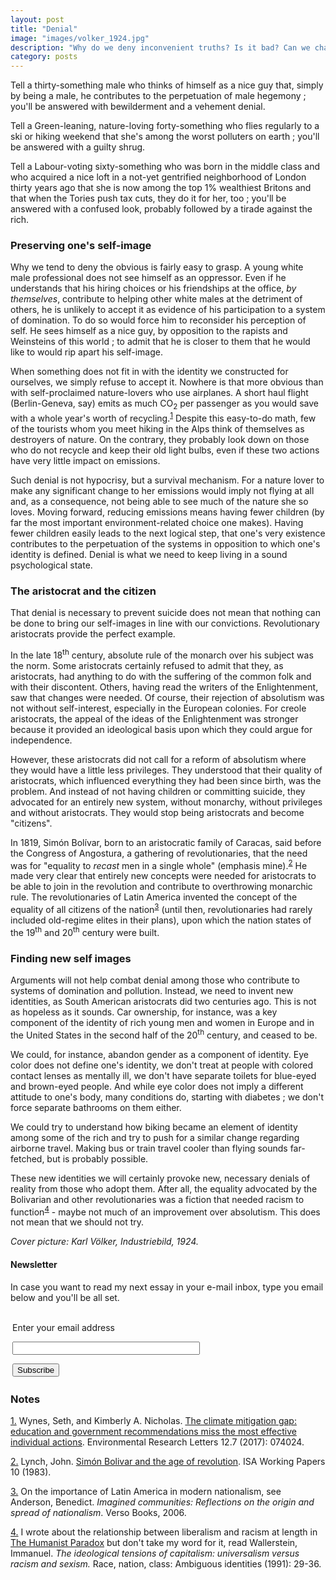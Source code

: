 ```yaml
---
layout: post
title: "Denial"
image: "images/volker_1924.jpg"
description: "Why do we deny inconvenient truths? Is it bad? Can we change that?"
category: posts
---
```


Tell a thirty-something male who thinks of himself as a nice guy that, simply by being a male, he contributes to the perpetuation of male hegemony ; you'll be answered with bewilderment and a vehement denial.

Tell a Green-leaning, nature-loving forty-something who flies regularly to a ski or hiking weekend that she's among the worst polluters on earth ; you'll be answered with a guilty shrug.

Tell a Labour-voting sixty-something who was born in the middle class and who acquired a nice loft in a not-yet gentrified neighborhood of London thirty years ago that she is now among the top 1% wealthiest Britons and that when the Tories push tax cuts, they do it for her, too ; you'll be answered with a confused look, probably followed by a tirade against the rich.

### Preserving one's self-image

Why we tend to deny the obvious is fairly easy to grasp. A young white male professional does not see himself as an oppressor. Even if he understands that his hiring choices or his friendships at the office, _by themselves_, contribute to helping other white males at the detriment of others, he is unlikely to accept it as evidence of his participation to a system of domination. To do so would force him to reconsider his perception of self. He sees himself as a nice guy, by opposition to the rapists and Weinsteins of this world ; to admit that he is closer to them that he would like to would rip apart his self-image.

When something does not fit in with the identity we constructed for ourselves, we simply refuse to accept it. Nowhere is that more obvious than with self-proclaimed nature-lovers who use airplanes. A short haul flight (Berlin-Geneva, say) emits as much CO<sub>2</sub> per passenger as you would save with a whole year's worth of recycling.<sup><a name='note_1' id='#note_1' class='note_anchor' href='#foot_1'>1</a></sup> Despite this easy-to-do math, few of the tourists whom you meet hiking in the Alps think of themselves as destroyers of nature. On the contrary, they probably look down on those who do not recycle and keep their old light bulbs, even if these two actions have very little impact on emissions.

Such denial is not hypocrisy, but a survival mechanism. For a nature lover to make any significant change to her emissions would imply not flying at all and, as a consequence, not being able to see much of the nature she so loves. Moving forward, reducing emissions means having fewer children (by far the most important environment-related choice one makes). Having fewer children easily leads to the next logical step, that one's very existence contributes to the perpetuation of the systems in opposition to which one's identity is defined. Denial is what we need to keep living in a sound psychological state.

### The aristocrat and the citizen

That denial is necessary to prevent suicide does not mean that nothing can be done to bring our self-images in line with our convictions. Revolutionary aristocrats provide the perfect example.

In the late 18<sup>th</sup> century, absolute rule of the monarch over his subject was the norm. Some aristocrats certainly refused to admit that they, as aristocrats, had anything to do with the suffering of the common folk and with their discontent. Others, having read the writers of the Enlightenment, saw that changes were needed. Of course, their rejection of absolutism was not without self-interest, especially in the European colonies. For creole aristocrats, the appeal of the ideas of the Enlightenment was stronger because it provided an ideological basis upon which they could argue for independence.

However, these aristocrats did not call for a reform of absolutism where they would have a little less privileges. They understood that their quality of aristocrats, which influenced everything they had been since birth, was the problem. And instead of not having children or committing suicide, they advocated for an entirely new system, without monarchy, without privileges and without aristocrats. They would stop being aristocrats and become "citizens".

In 1819, Simón Bolívar, born to an aristocratic family of Caracas, said before the Congress of Angostura, a gathering of revolutionaries, that the need was for "equality to _recast_ men in a single whole" (emphasis mine).<sup><a name='note_2' id='#note_2' class='note_anchor' href='#foot_2'>2</a></sup> He made very clear that entirely new concepts were needed for aristocrats to be able to join in the revolution and contribute to overthrowing monarchic rule. The revolutionaries of Latin America invented the concept of the equality of all citizens of the nation<sup><a name='note_3' id='#note_3' class='note_anchor' href='#foot_3'>3</a></sup> (until then, revolutionaries had rarely included old-regime elites in their plans), upon which the nation states of the 19<sup>th</sup> and 20<sup>th</sup> century were built.

### Finding new self images

Arguments will not help combat denial among those who contribute to systems of domination and pollution. Instead, we need to invent new identities, as South American aristocrats did two centuries ago. This is not as hopeless as it sounds. Car ownership, for instance, was a key component of the identity of rich young men and women in Europe and in the United States in the second half of the 20<sup>th</sup> century, and ceased to be.

We could, for instance, abandon gender as a component of identity. Eye color does not define one's identity, we don't treat at people with colored contact lenses as mentally ill, we don't have separate toilets for blue-eyed and brown-eyed people. And while eye color does not imply a different attitude to one's body, many conditions do, starting with diabetes ; we don't force separate bathrooms on them either.

We could try to understand how biking became an element of identity among some of the rich and try to push for a similar change regarding airborne travel. Making bus or train travel cooler than flying sounds far-fetched, but is probably possible.

These new identities we will certainly provoke new, necessary denials of reality from those who adopt them. After all, the equality advocated by the Bolivarian and other revolutionaries was a fiction that needed racism to function<sup><a name='note_4' id='#note_4' class='note_anchor' href='#foot_4'>4</a></sup> - maybe not much of an improvement over absolutism. This does not mean that we should not try.

_Cover picture: Karl Völker, Industriebild, 1924._



<h4>Newsletter</h4>
<p>In case you want to read my next essay in your e-mail inbox, type you email below and you'll be all set.</p>
<form style="padding:3px;" action="https://tinyletter.com/nkb" method="post" target="popupwindow" onsubmit="window.open('https://tinyletter.com/nkb', 'popupwindow', 'scrollbars=yes,width=800,height=600');return true"><p><label for="tlemail">Enter your email address</label></p><p><input type="text" style="width:300px" name="email" id="tlemail" /></p><input type="hidden" value="1" name="embed"/><input type="submit" value="Subscribe" /></form>


 <a name='notes' ></a>

### Notes 



<a href='#note_1' name='foot_1' data-text='Wynes, Seth, and Kimberly A. Nicholas. ‘The climate mitigation gap: education and government recommendations miss the most effective individual actions’. Environmental Research Letters 12.7 (2017): 074024.'>1.</a> Wynes, Seth, and Kimberly A. Nicholas. [The climate mitigation gap: education and government recommendations miss the most effective individual actions](https://archive.is/20180331/http://iopscience.iop.org/article/10.1088/1748-9326/aa7541/meta). Environmental Research Letters 12.7 (2017): 074024.


<a href='#note_2' name='foot_2' data-text='Lynch, John. ‘Simón Bolivar and the age of revolution’. ISA Working Papers 10 (1983).'>2.</a> Lynch, John. [Simón Bolivar and the age of revolution](https://archive.is/20180331/http://sas-space.sas.ac.uk/3532/1/B48_-_Simon_Bolivar_and_the_Age_of_Revolution.pdf). ISA Working Papers 10 (1983).


<a href='#note_3' name='foot_3' data-text='On the importance of Latin America in modern nationalism, see Anderson, Benedict. Imagined communities: Reflections on the origin and spread of nationalism. Verso Books, 2006.'>3.</a> On the importance of Latin America in modern nationalism, see Anderson, Benedict. _Imagined communities: Reflections on the origin and spread of nationalism_. Verso Books, 2006.


<a href='#note_4' name='foot_4' data-text='I wrote about the relationship between liberalism and racism at length in ‘The Humanist Paradox’ but don’t take my word for it, read Wallerstein, Immanuel. The ideological tensions of capitalism: universalism versus racism and sexism. Race, nation, class: Ambiguous identities (1991): 29-36.'>4.</a> I wrote about the relationship between liberalism and racism at length in [The Humanist Paradox](https://archive.is/20180331/http://blog.nkb.fr/humanism-racism) but don't take my word for it, read Wallerstein, Immanuel. _The ideological tensions of capitalism: universalism versus racism and sexism._ Race, nation, class: Ambiguous identities (1991): 29-36.

